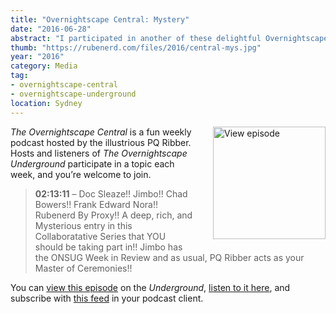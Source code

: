 ```yaml
---
title: "Overnightscape Central: Mystery"
date: "2016-06-28"
abstract: "I participated in another of these delightful Overnightscape Underground productions by PQ Ribber."
thumb: "https://rubenerd.com/files/2016/central-mys.jpg"
year: "2016"
category: Media
tag:
- overnightscape-central
- overnightscape-underground
location: Sydney
---
```

<p class="show-cover"><a href="https://onsug.com/archives/20555/"><img src="https://rubenerd.com/files/2016/central-mys.jpg" alt="View episode" style="float:right; margin:0 0 1em 2em; width:180px; height:180px;" /></a></p>

*The Overnightscape Central* is a fun weekly podcast hosted by the illustrious PQ Ribber. Hosts and listeners of *The Overnightscape Underground* participate in a topic each week, and you’re welcome to join.

> **02:13:11** – Doc Sleaze!! Jimbo!! Chad Bowers!! Frank Edward Nora!! Rubenerd By Proxy!! A deep, rich, and Mysterious entry in this Collaboratative Series that YOU should be taking part in!! Jimbo has the ONSUG Week in Review and as usual, PQ Ribber acts as your Master of Ceremonies!!

You can <a href="https://onsug.com/archives/20555/">view this episode</a> on the *Underground*, <a href="https://media.blubrry.com/onsug/p/onsug.com/shows/Jun16/onsug_Jun16_Central_Mys.mp3">listen to it here</a>, and subscribe with <a href="https://onsug.com/archives/category/overnightscapecentral/feed/">this feed</a> in your podcast client.
